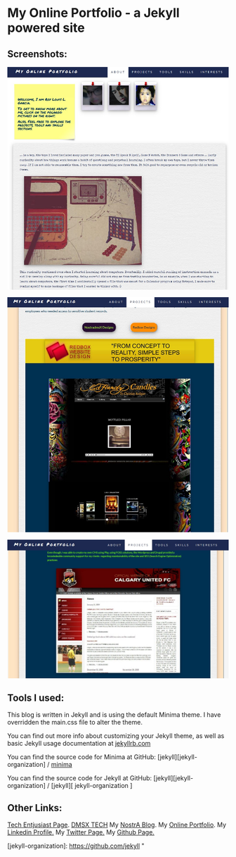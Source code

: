 # My Online Portfolio - a Jekyll powered site

## Screenshots:

![Screenshot of my online portfolio](ss_1.jpg)

![Screenshot of my online portfolio](ss_2.jpg)

![Screenshot of my online portfolio](ss_3.jpg)



## Tools I used:

This blog is written in Jekyll and is using the default Minima theme. I have overridden the main.css file to alter the theme.

You can find out more info about customizing your Jekyll theme, as well as basic Jekyll usage documentation at [jekyllrb.com](https://jekyllrb.com/)

You can find the source code for Minima at GitHub:
[jekyll][jekyll-organization] /
[minima](https://github.com/jekyll/minima)

You can find the source code for Jekyll at GitHub:
[jekyll][jekyll-organization] /
[jekyll][ jekyll-organization ]

## Other Links:

[Tech Entjusiast Page][techenthusiast-page].
[DMSX TECH][dmsx-tech]
My [NostrA Blog][ nostra-blog ].
My [Online Portfolio][ my-online-portfolio].
My [Linkedin Profile.][ my-linkedin-profile]
My [Twitter Page.][ my-twitter ]
My [Github Page.][ my-github-page ]

[dmsx-tech]: http://dmsx.tech/
[techenthusiast-page]: https://techenthusiasts.github.io/
[nostra-blog]: https://nostra.dmsx.tech/        "NostrA Blog"
[my-online-portfolio]: https://portfolio.dmsx.tech/     "My Online Portfolio"
[my-linkedin-profile]: https://www.linkedin.com/in/roylouisgarcia/
[my-twitter]: https://twitter.com/roylouisgarcia/
[my-github-page]: https://github.com/roylouisgarcia
[jekyll-organization]: https://github.com/jekyll "